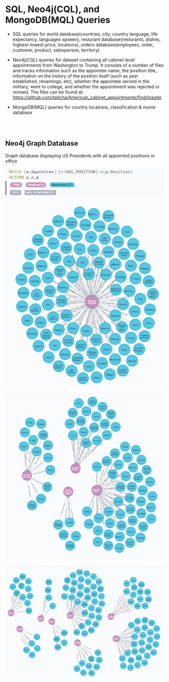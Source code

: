 # SQL, Neo4j(CQL), and MongoDB(MQL) Queries

- SQL queries for world database(countries, city, country language, life expectancy, languages spoken),
resturant database(resturants, dishes, highest-lowest price, locations),
orders database(employees, order, customer, product, salesperson, territory)

- Neo4j(CQL) queries for dataset containing all cabinet level appointments from Washington to 
Trump. It consists of a number of files and tracks information such as the appointee 
name, the position title, information on the history of the position itself (such as year 
established, renamings, etc), whether the appointee served in the military, went to 
college, and whether the appointment was rejected or revised. The files can be 
found at: https://github.com/taitcha/American_cabinet_appointments/find/master

- MongoDB(MQL) queries for country locations, classification & movie database
<br />
<br />

## Neo4j Graph Database

Graph database displaying US Presidents with all appointed positions in office

![](screenshots/graph1.JPG)


![](screenshots/graph2.JPG)

![](screenshots/graph3.JPG)
